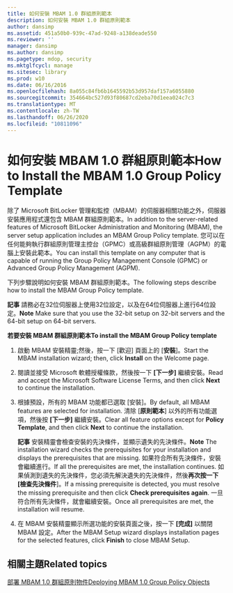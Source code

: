 ```yaml
---
title: 如何安裝 MBAM 1.0 群組原則範本
description: 如何安裝 MBAM 1.0 群組原則範本
author: dansimp
ms.assetid: 451a50b0-939c-47ad-9248-a138deade550
ms.reviewer: ''
manager: dansimp
ms.author: dansimp
ms.pagetype: mdop, security
ms.mktglfcycl: manage
ms.sitesec: library
ms.prod: w10
ms.date: 06/16/2016
ms.openlocfilehash: 8a055c84fb6b1645592b53d957daf157a6055880
ms.sourcegitcommit: 354664bc527d93f80687cd2eba70d1eea024c7c3
ms.translationtype: MT
ms.contentlocale: zh-TW
ms.lasthandoff: 06/26/2020
ms.locfileid: "10811096"
---
```

# <span data-ttu-id="7a7f8-103">如何安裝 MBAM 1.0 群組原則範本</span><span class="sxs-lookup"><span data-stu-id="7a7f8-103">How to Install the MBAM 1.0 Group Policy Template</span></span>


<span data-ttu-id="7a7f8-104">除了 Microsoft BitLocker 管理和監控（MBAM）的伺服器相關功能之外，伺服器安裝應用程式還包含 MBAM 群組原則範本。</span><span class="sxs-lookup"><span data-stu-id="7a7f8-104">In addition to the server-related features of Microsoft BitLocker Administration and Monitoring (MBAM), the server setup application includes an MBAM Group Policy template.</span></span> <span data-ttu-id="7a7f8-105">您可以在任何能夠執行群組原則管理主控台（GPMC）或高級群組原則管理（AGPM）的電腦上安裝此範本。</span><span class="sxs-lookup"><span data-stu-id="7a7f8-105">You can install this template on any computer that is capable of running the Group Policy Management Console (GPMC) or Advanced Group Policy Management (AGPM).</span></span>

<span data-ttu-id="7a7f8-106">下列步驟說明如何安裝 MBAM 群組原則範本。</span><span class="sxs-lookup"><span data-stu-id="7a7f8-106">The following steps describe how to install the MBAM Group Policy template.</span></span>

<span data-ttu-id="7a7f8-107">**記事** 請務必在32位伺服器上使用32位設定，以及在64位伺服器上進行64位設定。</span><span class="sxs-lookup"><span data-stu-id="7a7f8-107">**Note** Make sure that you use the 32-bit setup on 32-bit servers and the 64-bit setup on 64-bit servers.</span></span>

 

**<span data-ttu-id="7a7f8-108">若要安裝 MBAM 群組原則範本</span><span class="sxs-lookup"><span data-stu-id="7a7f8-108">To install the MBAM Group Policy template</span></span>**

1.  <span data-ttu-id="7a7f8-109">啟動 MBAM 安裝精靈;然後，按一下 [歡迎] 頁面上的 [**安裝**]。</span><span class="sxs-lookup"><span data-stu-id="7a7f8-109">Start the MBAM installation wizard; then, click **Install** on the Welcome page.</span></span>

2.  <span data-ttu-id="7a7f8-110">閱讀並接受 Microsoft 軟體授權條款，然後按一下 **[下一步]** 繼續安裝。</span><span class="sxs-lookup"><span data-stu-id="7a7f8-110">Read and accept the Microsoft Software License Terms, and then click **Next** to continue the installation.</span></span>

3.  <span data-ttu-id="7a7f8-111">根據預設，所有的 MBAM 功能都已選取 [安裝]。</span><span class="sxs-lookup"><span data-stu-id="7a7f8-111">By default, all MBAM features are selected for installation.</span></span> <span data-ttu-id="7a7f8-112">清除 [**原則範本**] 以外的所有功能選項，然後按 **[下一步]** 繼續安裝。</span><span class="sxs-lookup"><span data-stu-id="7a7f8-112">Clear all feature options except for **Policy Template**, and then click **Next** to continue the installation.</span></span>

    <span data-ttu-id="7a7f8-113">**記事** 安裝精靈會檢查安裝的先決條件，並顯示遺失的先決條件。</span><span class="sxs-lookup"><span data-stu-id="7a7f8-113">**Note** The installation wizard checks the prerequisites for your installation and displays the prerequisites that are missing.</span></span> <span data-ttu-id="7a7f8-114">如果符合所有先決條件，安裝會繼續進行。</span><span class="sxs-lookup"><span data-stu-id="7a7f8-114">If all the prerequisites are met, the installation continues.</span></span> <span data-ttu-id="7a7f8-115">如果偵測到遺失的先決條件，您必須先解決遺失的先決條件，然後**再次按一下 [檢查先決條件**]。</span><span class="sxs-lookup"><span data-stu-id="7a7f8-115">If a missing prerequisite is detected, you must resolve the missing prerequisite and then click **Check prerequisites again**.</span></span> <span data-ttu-id="7a7f8-116">一旦符合所有先決條件，就會繼續安裝。</span><span class="sxs-lookup"><span data-stu-id="7a7f8-116">Once all prerequisites are met, the installation will resume.</span></span>

     

4.  <span data-ttu-id="7a7f8-117">在 MBAM 安裝精靈顯示所選功能的安裝頁面之後，按一下 **[完成]** 以關閉 MBAM 設定。</span><span class="sxs-lookup"><span data-stu-id="7a7f8-117">After the MBAM Setup wizard displays installation pages for the selected features, click **Finish** to close MBAM Setup.</span></span>

## <span data-ttu-id="7a7f8-118">相關主題</span><span class="sxs-lookup"><span data-stu-id="7a7f8-118">Related topics</span></span>


[<span data-ttu-id="7a7f8-119">部署 MBAM 1.0 群組原則物件</span><span class="sxs-lookup"><span data-stu-id="7a7f8-119">Deploying MBAM 1.0 Group Policy Objects</span></span>](deploying-mbam-10-group-policy-objects.md)

 

 





